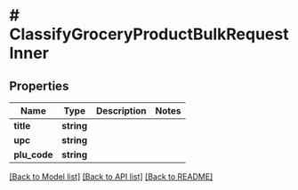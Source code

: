# # ClassifyGroceryProductBulkRequestInner

## Properties

Name | Type | Description | Notes
------------ | ------------- | ------------- | -------------
**title** | **string** |  |
**upc** | **string** |  |
**plu_code** | **string** |  |

[[Back to Model list]](../../README.md#models) [[Back to API list]](../../README.md#endpoints) [[Back to README]](../../README.md)
